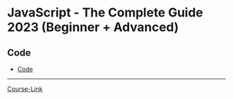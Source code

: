 # JavaScript - The Complete Guide 2023 (Beginner + Advanced)

## Code
- [Code](Code)
---
[Course-Link](https://www.udemy.com/course/javascript-the-complete-guide-2020-beginner-advanced/)<br>

<!-- ![UC-135cdca4-c16e-47eb-b776-207c17ec51bf(6)](https://user-images.githubusercontent.com/102685868/214854912-77075e83-83d4-41b9-8be4-390192602776.jpg) -->